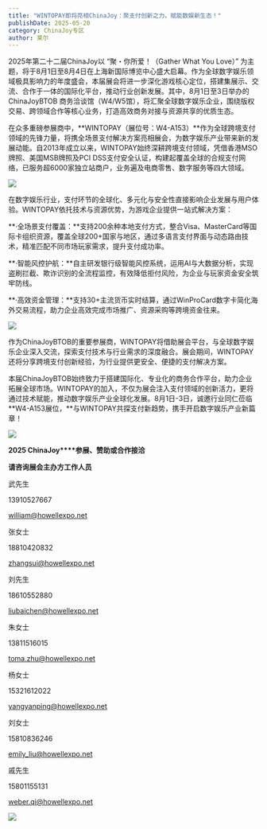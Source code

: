 ```yaml
---
title: "WINTOPAY即将亮相ChinaJoy：聚支付创新之力，赋能数娱新生态！"
publishDate: 2025-05-20
category: ChinaJoy专区
author: 莱尔
---
```


2025年第二十二届ChinaJoy以 “聚・你所爱！（Gather What You Love）” 为主题，将于8月1日至8月4日在上海新国际博览中心盛大启幕。作为全球数字娱乐领域极具影响力的年度盛会，本届展会将进一步深化游戏核心定位，搭建集展示、交流、合作于一体的国际化平台，推动行业创新发展。其中，8月1日至3日举办的 ChinaJoyBTOB 商务洽谈馆（W4/W5馆），将汇聚全球数字娱乐企业，围绕版权交易、跨领域合作等核心业务，打造高效商务对接与资源共享的优质生态。

在众多重磅参展商中，**WINTOPAY（展位号：W4-A153）**作为全球跨境支付领域的先锋力量，将携全场景支付解决方案亮相展会，为数字娱乐产业带来新的发展动能。自2013年成立以来，WINTOPAY始终深耕跨境支付领域，凭借香港MSO牌照、美国MSB牌照及PCI DSS支付安全认证，构建起覆盖全球的合规支付网络，已服务超6000家独立站商户，业务遍及电商零售、数字服务等四大领域。

![](https://ec-net-1251389766.cos.ap-shanghai.myqcloud.com/wp-content/uploads/2025/05/20250520201042978.gif)

在数字娱乐行业，支付环节的全球化、多元化与安全性直接影响企业发展与用户体验。WINTOPAY依托技术与资源优势，为游戏企业提供一站式解决方案：

**·全场景支付覆盖：**支持200余种本地支付方式，整合Visa、MasterCard等国际卡组织资源，覆盖全球200+国家与地区，通过多语言支付界面与动态路由技术，精准匹配不同市场玩家需求，提升支付成功率。

**·智能风控护航：**自主研发银行级智能风控系统，运用AI与大数据分析，实现盗刷拦截、欺诈识别的全流程监控，有效降低拒付风险，为企业与玩家资金安全筑牢防线。

**·高效资金管理：**支持30+主流货币实时结算，通过WinProCard数字卡简化海外交易流程，助力企业高效完成市场推广、资源采购等跨境资金往来。

![](https://ec-net-1251389766.cos.ap-shanghai.myqcloud.com/wp-content/uploads/2025/05/20250520201059977.png)

作为ChinaJoyBTOB的重要参展商，WINTOPAY将借助展会平台，与全球数字娱乐企业深入交流，探索支付技术与行业需求的深度融合。展会期间，WINTOPAY还将分享跨境支付创新经验，为行业提供更安全、便捷的支付解决方案。

本届ChinaJoyBTOB始终致力于搭建国际化、专业化的商务合作平台，助力企业拓展全球市场。WINTOPAY的加入，不仅为展会注入支付领域的创新活力，更将通过技术赋能，推动数字娱乐产业全球化发展。8月1日-3日，诚邀行业同仁莅临**W4-A153展位，**与WINTOPAY共探支付新趋势，携手开启数字娱乐产业新篇章！

![](https://ec-net-1251389766.cos.ap-shanghai.myqcloud.com/wp-content/uploads/2025/05/20250520201056379.png)

**2025 ChinaJoy****参展、赞助或合作接洽**

**请咨询展会主办方工作人员**

武先生

13910527667

[william@howellexpo.net](mailto:william@howellexpo.net)

  
张女士

18810420832

[zhangsui@howellexpo.net](mailto:zhangsui@howellexpo.net)

  
刘先生

18610552880

[liubaichen@howellexpo.net](mailto:liubaichen@howellexpo.net)

  
朱女士

13811516015

[toma.zhu@howellexpo.net](mailto:toma.zhu@howellexpo.net)

  
杨女士

15321612022

[yangyanping@howellexpo.net](mailto:yangyanping@howellexpo.net)

  
刘女士

15810836246

[emily\_liu@howellexpo.net](mailto:emily_liu@howellexpo.net)

  
戚先生

15801155131

weber.qi@howellexpo.net

![](https://ec-net-1251389766.cos.ap-shanghai.myqcloud.com/wp-content/uploads/2025/05/20250520201040983.jpg)
